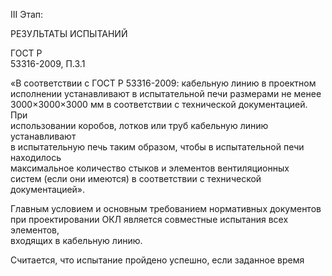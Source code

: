 III Этап:

РЕЗУЛЬТАТЫ ИСПЫТАНИЙ

ГОСТ Р  
53316-2009, 
П.3.1 

«В соответствии с ГОСТ Р 53316-2009: кабельную линию в проектном   
исполнении устанавливают в испытательной печи размерами не менее  
3000×3000×3000 мм в соответствии с технической документацией. При  
использовании коробов, лотков или труб кабельную линию устанавливают  
в испытательную печь таким образом, чтобы в испытательной печи находилось  
максимальное количество стыков и элементов вентиляционных  
систем (если они имеются) в соответствии с технической документацией».  

Главным условием и основным требованием нормативных документов  
при проектировании ОКЛ является совместные испытания всех элементов,  
входящих в кабельную линию.

Считается, что испытание пройдено успешно, если заданное время  